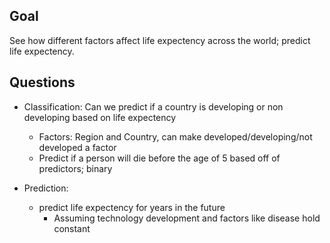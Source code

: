 ## Goal ##

See how different factors affect life expectency across the world; predict life expectency.

## Questions ##

* Classification: Can we predict if a country is developing or non developing based on life expectency
    
    - Factors: Region and Country, can make developed/developing/not developed a factor
    - Predict if a person will die before the age of 5 based off of predictors; binary

* Prediction: 
    
    - predict life expectency for years in the future 
        - Assuming technology development and factors like disease hold constant
